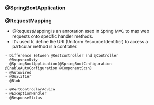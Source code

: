 ### @SpringBootApplication


### @RequestMapping 
- @RequestMapping is an annotation used in Spring MVC to map web requests onto specific handler methods.
- It's used to define the URI (Uniform Resource Identifier) to access a particular method in a controller.

```
- Difference Between @Restcontroller and @Controller
- @ResponseBody
- @SpringBootApplication(@SpringBootConfiguration @EnableAutoConfiguration @ComponentScan)
- @Autowired
- @Qualifier
- @Blob

- @RestControllerAdvice
- @ExceptionHandler
- @ResponseStatus
```